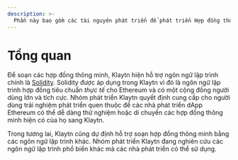 ```yaml
---
description: >-
  Phần này bao gồm các tài nguyên phát triển để phát triển Hợp đồng thông minh.
---
```


# Tổng quan <a id="overview"></a>

Để soạn các hợp đồng thông minh, Klaytn hiện hỗ trợ ngôn ngữ lập trình chính là [Solidity](https://github.com/ethereum/solidity). Solidity được áp dụng trong Klaytn vì đó là ngôn ngữ lập trình hợp đồng tiêu chuẩn _thực tế_ cho Ethereum và có một cộng đồng người dùng lớn và tích cực. Nhóm phát triển Klaytn quyết định cung cấp cho người dùng trải nghiệm phát triển quen thuộc để các nhà phát triển dApp Ethereum có thể dễ dàng thử nghiệm hoặc di chuyển các hợp đồng thông minh hiện có của họ sang Klaytn.

Trong tương lai, Klaytn cũng dự định hỗ trợ soạn hợp đồng thông minh bằng các ngôn ngữ lập trình khác. Nhóm phát triển Klaytn đang nghiên cứu các ngôn ngữ lập trình phổ biến khác mà các nhà phát triển có thể sử dụng.
